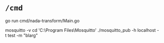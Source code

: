 # `/cmd`

go run cmd/nada-transform/Main.go

mosquitto -v
cd 'C:\Program Files\Mosquitto'
./mosquitto_pub -h localhost -t test -m "blarg"